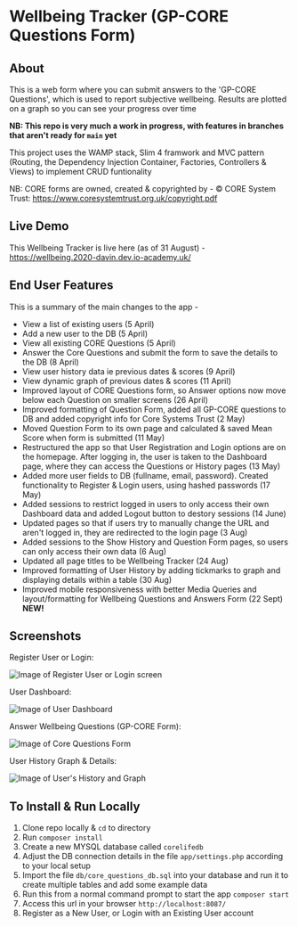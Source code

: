 # Wellbeing Tracker (GP-CORE Questions Form)

## About
This is a web form where you can submit answers to the 'GP-CORE Questions', which is used to report subjective wellbeing. Results are plotted on a graph so you can see your progress over time

**NB: This repo is very much a work in progress, with features in branches that aren't ready for `main` yet**

This project uses the WAMP stack, Slim 4 framwork and MVC pattern (Routing, the Dependency Injection Container, Factories, Controllers & Views) to implement CRUD funtionality

NB: CORE forms are owned, created & copyrighted by -
© CORE System Trust: https://www.coresystemtrust.org.uk/copyright.pdf

## Live Demo
This Wellbeing Tracker is live here (as of 31 August) - https://wellbeing.2020-davin.dev.io-academy.uk/

## End User Features
This is a summary of the main changes to the app -
- View a list of existing users (5 April)
- Add a new user to the DB (5 April)
- View all existing CORE Questions (5 April)
- Answer the Core Questions and submit the form to save the details to the DB (8 April)
- View user history data ie previous dates & scores (9 April)
- View dynamic graph of previous dates & scores (11 April)
- Improved layout of CORE Questions form, so Answer options now move below each Question on smaller screens (26 April)
- Improved formatting of Question Form, added all GP-CORE questions to DB and added copyright info for Core Systems Trust (2 May)
- Moved Question Form to its own page and calculated & saved Mean Score when form is submitted (11 May)
- Restructured the app so that User Registration and Login options are on the homepage. After logging in, the user is taken to the Dashboard page, where they can access the Questions or History pages (13 May)
- Added more user fields to DB (fullname, email, password). Created  functionality to Register & Login users, using hashed passwords (17 May)
- Added sessions to restrict logged in users to only access their own Dashboard data and added Logout button to destory sessions (14 June) 
- Updated pages so that if users try to manually change the URL and aren't logged in, they are redirected to the login page (3 Aug)
- Added sessions to the Show History and Question Form pages, so users can only access their own data (6 Aug)
- Updated all page titles to be Wellbeing Tracker (24 Aug)
- Improved formatting of User History by adding tickmarks to graph and displaying details within a table (30 Aug)
- Improved mobile responsiveness with better Media Queries and layout/formatting for Wellbeing Questions and Answers Form (22 Sept) **NEW!**

## Screenshots
Register User or Login: 

![Image of Register User or Login screen](/screenshots/core_questions_app_login.PNG)

User Dashboard:

![Image of User Dashboard](/screenshots/core_questions_app_dashboard.png)

Answer Wellbeing Questions (GP-CORE Form): 

![Image of Core Questions Form](/screenshots/core_questions_app_all_questions_v3.png)

User History Graph & Details:

![Image of User's History and Graph](/screenshots/core_questions_app_graph_improved.PNG)

## To Install & Run Locally
1. Clone repo locally & `cd` to directory
2. Run `composer install`
3. Create a new MYSQL database called `corelifedb`
4. Adjust the DB connection details in the file `app/settings.php` according to your local setup
5. Import the file `db/core_questions_db.sql` into your database and run it to create multiple tables and add some example data
6. Run this from a normal command prompt to start the app `composer start`
7. Access this url in your browser `http://localhost:8087/`
8. Register as a New User, or Login with an Existing User account
